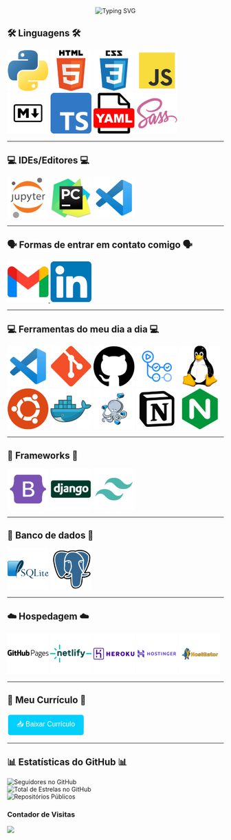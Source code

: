 <div align="center">
    <img src="https://readme-typing-svg.demolab.com?font=Dancing+Script&weight=700&size=28&pause=1000&color=03CFFC&center=true&width=800&lines=👋+Olá,+sou+Lucas+Kawatoko!;💻+Trabalho+como+desenvolvedor+back-end,+focado+em+Python.;🌟+Gosto+de+resolver+problemas+e+criar+soluções+simples+e+eficazes.;🚀+Sempre+aprendendo+e+buscando+novos+desafios.;🤝+Bora+trocar+uma+ideia+e+fazer+acontecer!" alt="Typing SVG" />
</div>


## 🛠️ Linguagens 🛠️

<div align="left">
    <img src="imgs/Logo-Python.svg" alt="Python" title="Python" width="96" height="96" />
    <img src="imgs/Logo-HTML.svg" alt="HTML5" title="HTML5" width="96" height="96" />
    <img src="imgs/Logo-CSS.svg" alt="CSS3" title="CSS3" width="96" height="96"/>
    <img src="imgs/Logo-JavaScript.svg" alt="JavaScript" title="JavaScript" width="96" height="96" />
    <br>
    <img src="imgs/Logo-markdown.svg" alt="Markdown" title="Markdown" width="96" height="96" />
    <img src="imgs/Logo-TypeScript.svg" alt="TypeScript" title="TypeScript" width="96" height="96" />
    <img src="imgs/Logo-YAML.svg" alt="YAML" title="YAML" width="96" height="96" />
    <img src="imgs/Logo-Sass.svg" alt="Sass" title="Sass" width="96" height="96" />
</div>

---

## 💻 IDEs/Editores 💻

<div align="left">
    <img src="imgs/Logo-Jupyter.svg" alt="Jupyter Notebook" title="Jupyter Notebook" width="96" height="96" />
    <img src="imgs/Logo-Pycharm.svg" alt="PyCharm" title="PyCharm" width="96" height="96" />
    <img src="imgs/Logo-VsCode.svg" alt="VS Code" title="Visual Studio Code" width="96" height="96" />
</div>

---

## 🗣️ Formas de entrar em contato comigo 🗣️

<div align="left">
    <a href="mailto:lucaskawatoko@gmail.com?subject=Oportunidade%20de%20Colaboração&body=Olá%20Lucas,%0D%0A%0D%0AEstou%20impressionado%20com%20seu%20trabalho%20como%20desenvolvedor%20back-end%20e%20gostaria%20de%20discutir%20uma%20possível%20colaboração.%20Por%20favor,%20entre%20em%20contato%20para%20que%20possamos%20conversar%20mais%20sobre%20isso.%0D%0A%0D%0AAtenciosamente,%0D%0A[Seu%20Nome]">
        <img src="imgs/Logo-Gmail.svg" alt="Gmail" title="Gmail" width="96" height="96" />
    </a>
    <a href="https://www.linkedin.com/in/lucaskawatoko/" target="_blank">
        <img src="imgs/Logo-linkedin.svg" alt="LinkedIn" title="LinkedIn" width="96" height="96" />
    </a>
</div>

---

## 💻 Ferramentas do meu dia a dia 💻

<div align="left">
    <img src="imgs/Logo-VsCode.svg" alt="VS Code" title="Visual Studio Code" width="96" height="96" />
    <img src="imgs/Logo-Git.svg" alt="Git" title="Git" width="96" height="96" />
    <img src="imgs/Logo-GitHub.svg" alt="GitHub" title="GitHub" width="96" height="96" />
    <img src="imgs/Logo-GitHub-Actions.svg" alt="GitHub Actions" title="GitHub Actions" width="96" height="96" />
    <img src="imgs/Logo-Linux.svg" alt="Linux" title="Linux" width="96" height="96" />
    <br>
    <img src="imgs/Logo-Ubuntu.svg" alt="Ubuntu" title="Ubuntu" width="96" height="96" />
    <img src="imgs/Logo-Docker.svg" alt="Docker" title="Docker" width="96" height="96" />
    <img src="imgs/Logo-Docker-Compose.svg" alt="Docker Compose" title="Docker Compose" width="96" height="96" />
    <img src="imgs/Logo-Notion.svg" alt="Notion" title="Notion" width="96" height="96" />
    <img src="imgs/Logo-Nginx.svg" alt="Nginx" title="Nginx" width="96" height="96" />
</div>

---

## 🧩 Frameworks 🧩

<div align="left">
    <img src="imgs/Logo-Bootstrap.svg" alt="Bootstrap" title="Bootstrap" width="96" height="96" />
    <img src="imgs/Logo-Django.svg" alt="Django" title="Django" width="96" height="96" />
    <img src="imgs/Logo-tailwindcss.svg" alt="TailwindCSS" title="TailwindCSS" width="96" height="96" />
</div>

---

## 💾 Banco de dados 💾

<div align="left">
    <img src="imgs/Logo-SqLite.svg" alt="SQLite" title="SQLite" width="96" height="96"/>
    <img src="imgs/Logo-Postgresql.svg" alt="PostgreSQL" title="PostgreSQL" width="96" height="96" />
</div>

---

## ☁️ Hospedagem ☁️

<div align="left">
    <img src="imgs/Logo-GitHub-Pages.svg" alt="GitHub Pages" title="GitHub Pages" width="96" height="96" />
    <img src="imgs/Logo-netlify.svg" alt="Netlify" title="Netlify" width="96" height="96" />
    <img src="imgs/Logo-Heroku.svg" alt="Heroku" title="Heroku" width="96" height="96" />
    <img src="imgs/Logo-Hostinger.svg" alt="Hostinger" title="Hostinger" width="96" height="96" />
    <img src="imgs/Logo-HostGator.svg" alt="HostGator" title="HostGator" width="96" height="96" />
</div>

---

## 📄 Meu Currículo 📄

<div align="left">
    <a href="docs/Currículo-Lucas-Kawatoko-dev-junior.pdf" download>
        <button style="background-color: #03cffc; border: none; color: white; padding: 10px 20px; text-align: center; text-decoration: none; display: inline-block; font-size: 16px; margin: 4px 2px; cursor: pointer; border-radius: 5px;">
            📥 Baixar Currículo
        </button>
    </a>
</div>

---

## 📊 Estatísticas do GitHub 📊

<div align="left">

![Seguidores no GitHub](https://img.shields.io/github/followers/lucaskawatoko?label=Seguidores&style=for-the-badge&logo=github&logoColor=white)<br>
![Total de Estrelas no GitHub](https://img.shields.io/github/stars/lucaskawatoko?label=Total%20de%20Estrelas&style=for-the-badge&logo=github&logoColor=gold)<br>
![Repositórios Públicos](https://img.shields.io/badge/Repositórios%20Públicos-30-blue?style=for-the-badge&logo=github)<br>

</div>

### **Contador de Visitas**
<p align="left">   <img alingn="center" src="https://profile-counter.glitch.me/lucaskawatoko/count.svg" /></p>
</div>

